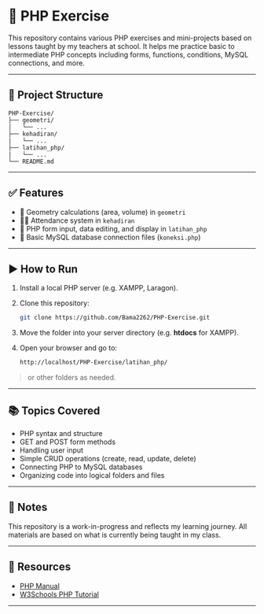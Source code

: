 # 🐘 PHP Exercise

This repository contains various PHP exercises and mini-projects based on lessons taught by my teachers at school. It helps me practice basic to intermediate PHP concepts including forms, functions, conditions, MySQL connections, and more.

---

## 📁 Project Structure

    PHP-Exercise/
    ├── geometri/
    |   └── ...
    ├── kehadiran/
    |   └── ...
    ├── latihan_php/
    |   └── ...
    └── README.md

---

## ✅ Features

- 📐 Geometry calculations (area, volume) in `geometri`
- 🧑‍🎓 Attendance system in `kehadiran`
- 📄 PHP form input, data editing, and display in `latihan_php`
- 🔗 Basic MySQL database connection files (`koneksi.php`)

---

## ▶️ How to Run

1. Install a local PHP server (e.g. XAMPP, Laragon).
2. Clone this repository:

    ```bash
    git clone https://github.com/Bama2262/PHP-Exercise.git

3. Move the folder into your server directory (e.g. **htdocs** for XAMPP).
4. Open your browser and go to:

    ```bash
    http://localhost/PHP-Exercise/latihan_php/

> or other folders as needed.

---

## 📚 Topics Covered

- PHP syntax and structure
- GET and POST form methods
- Handling user input
- Simple CRUD operations (create, read, update, delete)
- Connecting PHP to MySQL databases
- Organizing code into logical folders and files

---

## 📝 Notes

This repository is a work-in-progress and reflects my learning journey. All materials are based on what is currently being taught in my class.

---

## 🔗 Resources

- [PHP Manual](https://www.php.net/manual/en/)
- [W3Schools PHP Tutorial](https://www.w3schools.com/php/)

---